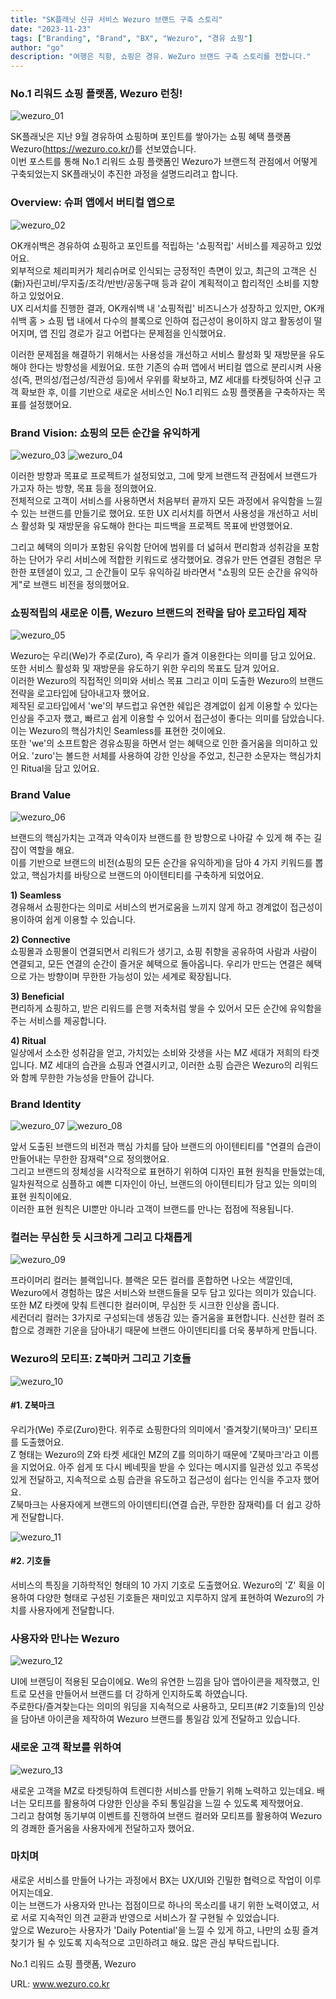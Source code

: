 ```yaml
---
title: "SK플래닛 신규 서비스 Wezuro 브랜드 구축 스토리"
date: "2023-11-23"
tags: ["Branding", "Brand", "BX", "Wezuro", "경유 쇼핑"]
author: "go"
description: "여행은 직항, 쇼핑은 경유. WeZuro 브랜드 구축 스토리를 전합니다."
---
```


### No.1 리워드 쇼핑 플랫폼, Wezuro 런칭!

![wezuro_01](./wezuro_01.png)

SK플래닛은 지난 9월 경유하여 쇼핑하며 포인트를 쌓아가는 쇼핑 혜택 플랫폼 Wezuro(https://wezuro.co.kr/)를 선보였습니다.  
이번 포스트를 통해 No.1 리워드 쇼핑 플랫폼인 Wezuro가 브랜드적 관점에서 어떻게 구축되었는지 SK플래닛이 추진한 과정을 설명드리려고 합니다.

### Overview: 슈퍼 앱에서 버티컬 앱으로

![wezuro_02](./wezuro_02.png)

OK캐쉬백은 경유하여 쇼핑하고 포인트를 적립하는 '쇼핑적립' 서비스를 제공하고 있었어요.  
외부적으로 체리피커가 체리슈머로 인식되는 긍정적인 측면이 있고, 최근의 고객은 신(新)자린고비/무지출/조각/반반/공동구매 등과 같이 계획적이고 합리적인 소비를 지향하고 있었어요.  
UX 리서치를 진행한 결과, OK캐쉬백 내 '쇼핑적립' 비즈니스가 성장하고 있지만, OK캐쉬백 홈 > 쇼핑 탭 내에서 다수의 블록으로 인하여 접근성이 용이하지 않고 활동성이 떨어지며, 앱 진입 경로가 길고 어렵다는 문제점을 인식했어요.  

이러한 문제점을 해결하기 위해서는 사용성을 개선하고 서비스 활성화 및 재방문을 유도해야 한다는 방향성을 세웠어요. 또한 기존의 슈퍼 앱에서 버티컬 앱으로 분리시켜 사용성(즉, 편의성/접근성/직관성 등)에서 우위를 확보하고, MZ 세대를 타켓팅하여 신규 고객 확보한 후, 이를 기반으로 새로운 서비스인 No.1 리워드 쇼핑 플랫폼을 구축하자는 목표를 설정했어요.  


### Brand Vision: 쇼핑의 모든 순간을 유익하게

![wezuro_03](./wezuro_03.png)
![wezuro_04](./wezuro_04.png)

이러한 방향과 목표로 프로젝트가 설정되었고, 그에 맞게 브랜드적 관점에서 브랜드가 가고자 하는 방향, 목표 등을 정의했어요.    
전체적으로 고객이 서비스를 사용하면서 처음부터 끝까지 모든 과정에서 유익함을 느낄 수 있는 브랜드를 만들기로 했어요. 또한 UX 리서치를 하면서 사용성을 개선하고 서비스 활성화 및 재방문을 유도해야 한다는 피드백을 프로젝트 목표에 반영했어요.  

그리고 혜택의 의미가 포함된 유익함 단어에 범위를 더 넓혀서 편리함과 성취감을 포함하는 단어가 우리 서비스에 적합한 키워드로 생각했어요. 경유가 만든 연결된 경험은 무한한 포텐셜이 있고, 그 순간들이 모두 유익하길 바라면서 "쇼핑의 모든 순간을 유익하게"로 브랜드 비전을 정의했어요.

### 쇼핑적립의 새로운 이름, Wezuro 브랜드의 전략을 담아 로고타입 제작

![wezuro_05](./wezuro_05.png)

Wezuro는 우리(We)가 주로(Zuro), 즉 우리가 즐겨 이용한다는 의미를 담고 있어요. 또한 서비스 활성화 및 재방문을 유도하기 위한 우리의 목표도 담겨 있어요.  
이러한 Wezuro의 직접적인 의미와 서비스 목표 그리고 이미 도출한 Wezuro의 브랜드 전략을 로고타입에 담아내고자 했어요.  
제작된 로고타입에서 'we'의 부드럽고 유연한 쉐입은 경계없이 쉽게 이용할 수 있다는 인상을 주고자 했고, 빠르고 쉽게 이용할 수 있어서 접근성이 좋다는 의미를 담았습니다. 이는  Wezuro의 핵심가치인 Seamless를 표현한 것이에요.  
또한 'we'의 소프트함은 경유쇼핑을 하면서 얻는 혜택으로 인한 즐거움을 의미하고 있어요. 'zuro'는 볼드한 서체를 사용하여 강한 인상을 주었고, 친근한 소문자는 핵심가치인 Ritual을 담고 있어요.  

### Brand Value

![wezuro_06](./wezuro_06.png)

브랜드의 핵심가치는 고객과 약속이자 브랜드를 한 방향으로 나아갈 수 있게 해 주는 길잡이 역할을 해요.  
이를 기반으로 브랜드의 비전(쇼핑의 모든 순간을 유익하게)을 담아 4 가지 키워드를 뽑았고, 핵심가치를 바탕으로 브랜드의 아이텐티티를 구축하게 되었어요.

**1) Seamless**  
경유해서 쇼핑한다는 의미로 서비스의 번거로움을 느끼지 않게 하고 경계없이 접근성이 용이하여 쉽게 이용할 수 있습니다.

**2) Connective**  
쇼핑몰과 쇼핑몰이 연결되면서 리워드가 생기고, 쇼핑 취향을 공유하여 사람과 사람이 연결되고, 모든 연결의 순간이 즐거운 혜택으로 돌아옵니다. 우리가 만드는 연결은 혜택으로 가는 방향이며 무한한 가능성이 있는 세계로 확장됩니다.

**3) Beneficial**  
편리하게 쇼핑하고, 받은 리워드를 은행 저축처럼 쌓을 수 있어서 모든 순간에 유익함을 주는 서비스를 제공합니다.

**4) Ritual**  
일상에서 소소한 성취감을 얻고, 가치있는 소비와 갓생을 사는 MZ 세대가 저희의 타겟입니다. MZ 세대의 습관을 쇼핑과 연결시키고, 이러한 쇼핑 습관은 Wezuro의 리워드와 함께 무한한 가능성을 만들어 갑니다.

### Brand Identity

![wezuro_07](./wezuro_07.png)
![wezuro_08](./wezuro_08.png)

앞서 도출된 브랜드의 비전과 핵심 가치를 담아 브랜드의 아이텐티티를 "연결의 습관이 만들어내는 무한한 잠재력"으로 정의했어요.  
그리고 브랜드의 정체성을 시각적으로 표현하기 위하여 디자인 표현 원칙을 만들었는데, 일차원적으로 심플하고 예쁜 디자인이 아닌, 브랜드의 아이텐티티가 담고 있는 의미의 표현 원칙이에요.  
이러한 표현 원칙은 UI뿐만 아니라 고객이 브랜드를 만나는 접점에 적용됩니다.

### 컬러는 무심한 듯 시크하게 그리고 다채롭게 

![wezuro_09](./wezuro_09.png)

프라이머리 컬러는 블랙입니다. 블랙은 모든 컬러를 혼합하면 나오는 색깔인데, Wezuro에서 경험하는 많은 서비스와 브랜드들을 모두 담고 있다는 의미가 있습니다.  
또한 MZ 타켓에 맞춰 트렌디한 컬러이며, 무심한 듯 시크한 인상을 줍니다.  
세컨더리 컬러는 3가지로 구성되는데 생동감 있는 즐거움을 표현합니다. 신선한 컬러 조합으로 경쾌한 기운을 담아내기 때문에 브랜드 아이덴티티를 더욱 풍부하게 만듭니다.  

### Wezuro의 모티프: Z북마커 그리고 기호들

![wezuro_10](./wezuro_10.png)

#### #1. Z북마크 ####

우리가(We) 주로(Zuro)한다. 위주로 쇼핑한다의 의미에서 '즐겨찾기(북마크)' 모티프를 도출했어요.  
Z 형태는 Wezuro의 Z와 타켓 세대인 MZ의 Z를 의미하기 때문에 'Z북마크'라고 이름을 지었어요. 아주 쉽게 또 다시 베네핏을 받을 수 있다는 메시지를 일관성 있고 주목성 있게 전달하고, 지속적으로 쇼핑 습관을 유도하고 접근성이 쉽다는 인식을 주고자 했어요.  
Z북마크는 사용자에게 브랜드의 아이덴티티(연결 습관, 무한한 잠재력)를 더 쉽고 강하게 전달합니다.  

![wezuro_11](./wezuro_11.png)

#### #2. 기호들 ####

서비스의 특징을 기하학적인 형태의 10 가지 기호로 도출했어요. Wezuro의 'Z' 획을 이용하여 다양한 형태로 구성된 기호들은 재미있고 지루하지 않게 표현하여 Wezuro의 가치를 사용자에게 전달합니다.  

### 사용자와 만나는 Wezuro

![wezuro_12](./wezuro_12.png)

UI에 브랜딩이 적용된 모습이에요. We의 유연한 느낌을 담아 앱아이콘을 제작했고, 인트로 모션을 만들어서 브랜드를 더 강하게 인지하도록 하였습니다.  
주로한다/즐겨찾는다는 의미의 워딩을 지속적으로 사용하고, 모티프(#2 기호들)의 인상을 담아낸 아이콘을 제작하여 Wezuro 브랜드를 통일감 있게 전달하고 있습니다.  


### 새로운 고객 확보를 위하여

![wezuro_13](./wezuro_13.png)

새로운 고객을 MZ로 타겟팅하여 트렌디한 서비스를 만들기 위해 노력하고 있는데요. 배너는 모티프를 활용하여 다양한 인상을 주되 통일감을 느낄 수 있도록 제작했어요.  
그리고 참여형 동기부여 이벤트를 진행하여 브랜드 컬러와 모티프를 활용하여 Wezuro의 경쾌한 즐거움을 사용자에게 전달하고자 했어요.

### 마치며

새로운 서비스를 만들어 나가는 과정에서 BX는 UX/UI와 긴밀한 협력으로 작업이 이루어지는데요.  
이는 브랜드가 사용자와 만나는 접점이므로 하나의 목소리를 내기 위한 노력이였고, 서로 서로 지속적인 의견 교환과 반영으로 서비스가 잘 구현될 수 있었습니다.  
앞으로 Wezuro는 사용자가 'Daily Potential'을 느낄 수 있게 하고, 나만의 쇼핑 즐겨찾기가 될 수 있도록 지속적으로 고민하려고 해요. 많은 관심 부탁드립니다.

No.1 리워드 쇼핑 플랫폼, Wezuro

URL: www.wezuro.co.kr